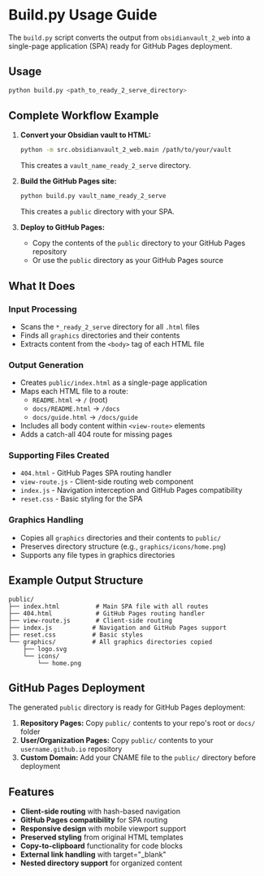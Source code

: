 # Build.py Usage Guide

The `build.py` script converts the output from `obsidianvault_2_web` into a single-page application (SPA) ready for GitHub Pages deployment.

## Usage

```bash
python build.py <path_to_ready_2_serve_directory>
```

## Complete Workflow Example

1. **Convert your Obsidian vault to HTML:**
   ```bash
   python -m src.obsidianvault_2_web.main /path/to/your/vault
   ```
   This creates a `vault_name_ready_2_serve` directory.

2. **Build the GitHub Pages site:**
   ```bash
   python build.py vault_name_ready_2_serve
   ```
   This creates a `public` directory with your SPA.

3. **Deploy to GitHub Pages:**
   - Copy the contents of the `public` directory to your GitHub Pages repository
   - Or use the `public` directory as your GitHub Pages source

## What It Does

### Input Processing
- Scans the `*_ready_2_serve` directory for all `.html` files
- Finds all `graphics` directories and their contents
- Extracts content from the `<body>` tag of each HTML file

### Output Generation
- Creates `public/index.html` as a single-page application
- Maps each HTML file to a route:
  - `README.html` → `/` (root)
  - `docs/README.html` → `/docs`
  - `docs/guide.html` → `/docs/guide`
- Includes all body content within `<view-route>` elements
- Adds a catch-all 404 route for missing pages

### Supporting Files Created
- `404.html` - GitHub Pages SPA routing handler
- `view-route.js` - Client-side routing web component
- `index.js` - Navigation interception and GitHub Pages compatibility
- `reset.css` - Basic styling for the SPA

### Graphics Handling
- Copies all `graphics` directories and their contents to `public/`
- Preserves directory structure (e.g., `graphics/icons/home.png`)
- Supports any file types in graphics directories

## Example Output Structure

```
public/
├── index.html          # Main SPA file with all routes
├── 404.html            # GitHub Pages routing handler
├── view-route.js       # Client-side routing
├── index.js           # Navigation and GitHub Pages support
├── reset.css          # Basic styles
└── graphics/          # All graphics directories copied
    ├── logo.svg
    └── icons/
        └── home.png
```

## GitHub Pages Deployment

The generated `public` directory is ready for GitHub Pages deployment:

1. **Repository Pages:** Copy `public/` contents to your repo's root or `docs/` folder
2. **User/Organization Pages:** Copy `public/` contents to your `username.github.io` repository
3. **Custom Domain:** Add your CNAME file to the `public/` directory before deployment

## Features

- **Client-side routing** with hash-based navigation
- **GitHub Pages compatibility** for SPA routing
- **Responsive design** with mobile viewport support
- **Preserved styling** from original HTML templates
- **Copy-to-clipboard** functionality for code blocks
- **External link handling** with target="_blank"
- **Nested directory support** for organized content